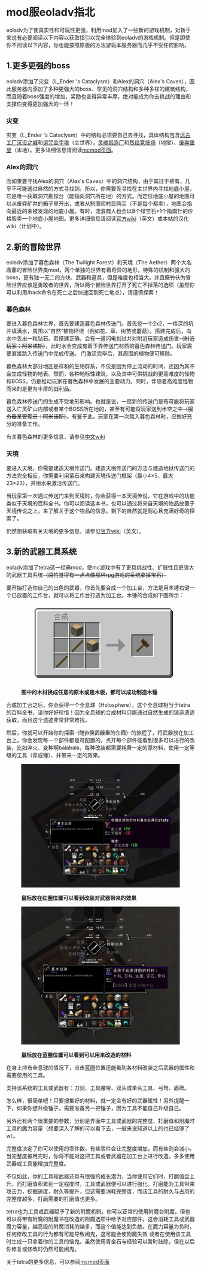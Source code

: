 # mod服eoladv指北

eoladv为了使真实性和可玩性更强，利用mod加入了一些新的游戏机制，对新手来说有必要阅读以下内容以获取指引以完全体验到eoladv的游戏机制。但是即使你不阅读以下内容，你也能按照原版的方法游玩本服务器而几乎不受任何影响。

## 1.更多更强的boss

eoladv添加了灾变（L\_Ender 's Cataclysm）和Alex的洞穴（Alex's Caves），因此服务器内添加了多种更强大的boss、罕见的洞穴结构和多种多样的建筑结构，而且随着boss强度的增加，奖励也变得异常丰厚，绝对能成为你去挑战的理由和支撑你变得更加强大的一环！

### 灾变

灾变（L\_Ender 's Cataclysm）中的结构必须要自己去寻找，具体结构包含[远古工厂](https://www.mcmod.cn/item/707277.html)[沉没之城](https://www.mcmod.cn/item/707278.html)和[诅咒金字塔](https://www.mcmod.cn/item/785127.html)（主世界），[灵魂锻造厂](https://www.mcmod.cn/item/539016.html)和[烈焰竞技场](https://www.mcmod.cn/item/668331.html)（地狱）、[废弃堡垒](https://www.mcmod.cn/item/537457.html)（末地）。更多详细信息请阅读[mcmod页面](https://www.mcmod.cn/class/5214.html)。

### Alex的洞穴

而如果要寻找Alex的洞穴（Alex's Caves）中的洞穴结构，由于其过于稀有，几乎不可能通过自然的方式寻找到。所以，你需要先寻找在主世界内寻找地底小屋，它是唯一获取洞穴勘探台（能指向洞穴所在地）的方式。而定位地底小屋的地图可以从废弃矿井的箱子里开出，或者从制图师村民购买（不是每个都卖），地图会指向最近的未被发现的地底小屋。有时，流浪商人也会以8个绿宝石+1个指南针的价格贩卖一个地底小屋地图。更多详细信息请阅读[官方wiki](https://alexscaves.wiki.gg/)（英文）或本站的汉化wiki（计划中）。

## 2.新的冒险世界

eoladv添加了暮色森林（The Twilight Forest）和天境（The Aether）两个大名鼎鼎的冒险世界类mod，两个单独的世界有着奇异的地形，特殊的机制和强大的boss，更有独一无二的方块、武器和道具，但是难度也相当大。并且~~腐竹认为~~冒险世界应该是勇敢者的世界，所以两个冒险世界打开了死亡不掉落的选项（虽然你可以利用/back命令在死亡之后快速回到死亡地点），请谨慎探索！

### 暮色森林

要进入暮色森林世界，首先要建造暮色森林传送门。首先挖一个2x2，一格深的坑并填满水，周围以“自然”植物环绕（例如花、草、树苗或蘑菇）。搭建完成后，向水中丢出一粒钻石。若搭建正确，会有一道闪电划过并对附近玩家造成伤害~~（附近玩家：阿米诺斯）~~，此时水会变成有着下界传送门材质的暮色森林传送门。玩家需要直接跳入传送门中完成传送。 门激活完毕后，其周围的植物便可移除。

暮色森林大部分地区是祥和的生物群系，不仅是因为停止流动的时间，还因为其不会生成怪物的地表。然而，各种地标性建筑，以及其中可供挑战的更高难度的怪物和BOSS，仍是推动玩家在暮色森林中发展的主要动力。同时，伴随着高难度怪物而来的是更为丰厚的战利品。

暮色森林传送门的生成不受地形影响。也就是说，一扇新的传送门是有可能将玩家送入亡灵矿山内部或者某个BOSS所在地的，甚至有可能将玩家送到半空之中~~（服务器某管理员：阿米诺斯）~~。有鉴于此，玩家在第一次踏入暮色森林时，应做好充分的准备工作。

有关暮色森林的更多信息，请参见[中文wiki](https://ftb.fandom.com/wiki/Twilight\_Forest/zh-cn)

### 天境

要进入天境，你需要建造天境传送门。建造天境传送门的方法与建造地狱传送门的方法完全相反，你需要利用萤石来构建天境传送门框架（最小4×5，最大23×23），并用水来激活传送门。

当玩家第一次通过传送门来到天境时，你会获得一本天境传说，它在游戏中的功能类似于天境的百科全书。你可以阅读这本书，也可以通过将来自天境的物品放置于天境传说之上，来了解关于这个物品的信息。剩下的自然就是耐心且充满好奇的探索了。

仍然想获取有关天境的更多信息，请参见[官方wiki](https://aether.wiki.gg/wiki/Aether\_Wiki)（英文）。

## 3.新的武器工具系统

eoladv添加了tetra这一经典mod，使mc游戏中有了更具挑战性、扩展性且更强大的武器工具系统~~（腐竹觉得有一点点像那种rpg游戏的系统拿掉宝石）~~

要开始打造你自己的出色的武器，你首先要合成一个加工台，方法是用木锤右键一个已放置的工作台，就可以将工作台打造为加工台。木锤的合成如下图所示：

<figure><img src=".gitbook/assets/image.png" alt=""><figcaption><p><strong>图中的木材换成任意的原木或是木板，都可以成功制造木锤</strong></p></figcaption></figure>

合成加工台之后，你会获得一个全息球（Holosphere），这个全息球相当于tetra的百科全书，请你好好珍惜！因为全息球的合成材料只能通过自然生成的锻造遗迹获取，而且这个遗迹非常非常难找。

然后，你就可以开始你的探索~~（瞎jb换武器里的东西）~~的旅程了，将武器放在加工台上，你会发现每一个部件都是可配置的，点开每个部件能看到很多可以进行的改装，比如淬火、变种啊balabala，每种改装都需要耗费一定的原材料，使用一定等级的工具（斧或锤）、并带来一定的效果。

<figure><img src=".gitbook/assets/image (2).png" alt=""><figcaption><p><strong>鼠标放在红圈位置可以看到改装对武器带来的效果</strong></p></figcaption></figure>

<figure><img src=".gitbook/assets/image (3).png" alt=""><figcaption><p><strong>鼠标放在蓝圈位置可以看到可以用来改造的材料</strong></p></figcaption></figure>

在身上持有全息球的情况下，点击蓝圈位置还能看到各材料改装之后武器的属性和需要使用的工具。

支持该系统的工具或武器有：刀剑、工具腰带、双头或单头工具、弓弩、盾牌。

怎么样，很简单吧！只要搜集好的材料，就一定会有好的武器属性！另外提醒一下，如果你想升级锤子，需要准备另一把锤子，因为工具不能自己升级自己。

另外还有两个很重要的参数，分别是界面中工具或武器的完整度、打磨值和附魔时工具的魔力容量（想要深入了解的可以看下去，一般来说知道以上的也已经够了w）。

完整度决定了你可以使用的零件数，有些零件会让完整度增加，而有些则会减小。当完整度被用完时，你将不能对这把工具或者武器在加工台上进行改造。多多使用武器或工具能增加完整度。

不仅如此，你的工具和武器还具有很强的成长潜力，当你使用它们时，打磨值会上升。而打磨值积累到一定程度时，工具或武器便可以进行强化。打磨能为工具带来攻击力，挖掘速度，耐久等提升，但这需要消耗完整度，而该工具的耐久与占用的完整度越多，打磨需要的打磨值也更多。

tetra也为工具或武器赋予了新的附魔机制。你可以正常的使用附魔台附魔，但也可以将带有附魔的附魔书在改造的附魔选项中给予对应部件。这会消耗工具或武器魔力容量，越高级的附魔消耗的越多，而这个值能达到负数。在魔力容量为负时，任何修改工具的行为都有可能导致闹鬼，这可能会使附魔失效 或者在使用该工具时生成一只拿着你的工具的恼鬼。虽然使用青金石与经验可以暂时祛除，但在以后你修复或修改时仍然可能闹鬼。

关于tetra的更多信息，可以参阅[mcmod页面](https://www.mcmod.cn/class/2018.html)



